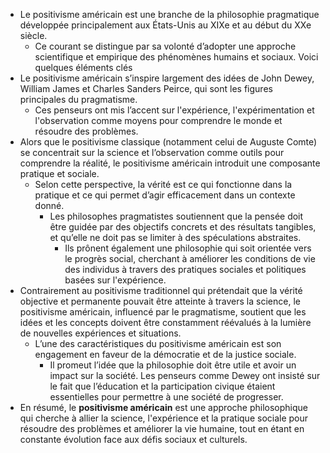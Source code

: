 - Le positivisme américain est une branche de la philosophie pragmatique développée principalement aux États-Unis au XIXe et au début du XXe siècle.
	- Ce courant se distingue par sa volonté d’adopter une approche scientifique et empirique des phénomènes humains et sociaux. Voici quelques éléments clés
- Le positivisme américain s’inspire largement des idées de John Dewey, William James et Charles Sanders Peirce, qui sont les figures principales du pragmatisme.
	- Ces penseurs ont mis l’accent sur l'expérience, l'expérimentation et l'observation comme moyens pour comprendre le monde et résoudre des problèmes.
- Alors que le positivisme classique (notamment celui de Auguste Comte) se concentrait sur la science et l’observation comme outils pour comprendre la réalité, le positivisme américain introduit une composante pratique et sociale.
	- Selon cette perspective, la vérité est ce qui fonctionne dans la pratique et ce qui permet d’agir efficacement dans un contexte donné.
		- Les philosophes pragmatistes soutiennent que la pensée doit être guidée par des objectifs concrets et des résultats tangibles, et qu’elle ne doit pas se limiter à des spéculations abstraites.
			- Ils prônent également une philosophie qui soit orientée vers le progrès social, cherchant à améliorer les conditions de vie des individus à travers des pratiques sociales et politiques basées sur l'expérience.
- Contrairement au positivisme traditionnel qui prétendait que la vérité objective et permanente pouvait être atteinte à travers la science, le positivisme américain, influencé par le pragmatisme, soutient que les idées et les concepts doivent être constamment réévalués à la lumière de nouvelles expériences et situations.
	- L’une des caractéristiques du positivisme américain est son engagement en faveur de la démocratie et de la justice sociale.
		- Il promeut l’idée que la philosophie doit être utile et avoir un impact sur la société. Les penseurs comme Dewey ont insisté sur le fait que l’éducation et la participation civique étaient essentielles pour permettre à une société de progresser.
- En résumé, le **positivisme américain** est une approche philosophique qui cherche à allier la science, l'expérience et la pratique sociale pour résoudre des problèmes et améliorer la vie humaine, tout en étant en constante évolution face aux défis sociaux et culturels.
